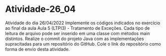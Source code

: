 # Atividade-26_04
Atividade do dia 26/04/2022 
Implemente os códigos indicados no exercício ao final da aula Aula 5 (LTPI3) - Tratamento de Exceções. Cada tipo de leitura de arquivo pode ser inserido em uma classe com métodos main distintos. 
Realize o commit do projeto Java com as implementações supracitadas para um repositório do GitHub. Cole o link do repositório como forma de envio desta atividade.
